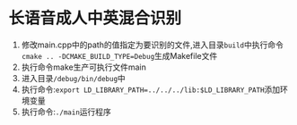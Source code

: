 # 长语音成人中英混合识别
1. 修改main.cpp中的path的值指定为要识别的文件,进入目录`build`中执行命令`cmake .. -DCMAKE_BUILD_TYPE=Debug`生成Makefile文件
2. 执行命令make生产可执行文件main
3. 进入目录`/debug/bin/debug`中
4. 执行命令:`export LD_LIBRARY_PATH=../../../lib:$LD_LIBRARY_PATH`添加环境变量
5. 执行命令:`./main`运行程序